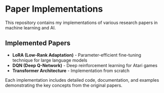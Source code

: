 # Paper Implementations

This repository contains my implementations of various research papers in machine learning and AI.

## Implemented Papers

- **LoRA (Low-Rank Adaptation)** - Parameter-efficient fine-tuning technique for large language models
- **DQN (Deep Q-Network)** - Deep reinforcement learning for Atari games
- **Transformer Architecture** - Implementation from scratch

Each implementation includes detailed code, documentation, and examples demonstrating the key concepts from the original papers.
